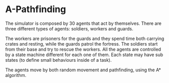 # A-Pathfinding
The simulator is composed by 30 agents that act by themselves. There are three different types of agents: soldiers, workers and guards.

The workers are prisoners for the guards and they spend time both carrying crates and resting, while the guards patrol the fortress. The soldiers start from their base and try to rescue the workers.  All the agents are controlled by a state machine different for each one of them. Each state may have sub states (to define small behaviours inside of a task).

The agents move by both random movement and pathfinding, using the A* algorithm.
